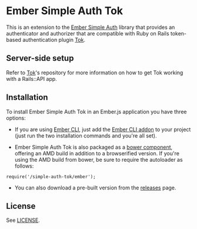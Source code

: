 # Ember Simple Auth Tok

This is an extension to the [Ember Simple Auth](https://github.com/simplabs/ember-simple-auth) library that provides an authenticator and authorizer that are compatible with Ruby on Rails token-based authentication plugin [Tok](https://github.com/ahazem/tok).

## Server-side setup

Refer to [Tok](https://github.com/ahazem/tok)'s repository for more information on how to get Tok working with a Rails::API app.

## Installation

To install Ember Simple Auth Tok in an Ember.js application you have three options:

- If you are using [Ember CLI](https://github.com/stefanpenner/ember-cli), just add the [Ember CLI addon](https://github.com/ahazem/ember-cli-simple-auth-tok) to your project (just run the two installation commands and you're all set).

- Ember Simple Auth Tok is also packaged as a [bower component](https://github.com/ahazem/ember-simple-auth-tok-component), offering an AMD build in addition to a browserified version. If you're using the AMD build from bower, be sure to require the autoloader as follows:

```
require('/simple-auth-tok/ember');
```

- You can also download a pre-built version from the [releases](https://github.com/ahazem/ember-simple-auth-tok/releases) page.

## License

See [LICENSE](https://github.com/ahazem/ember-simple-auth-tok/blob/master/LICENSE).
